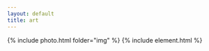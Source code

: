 ```yaml
---
layout: default
title: art
---
```


{% include photo.html folder="img" %}
{% include element.html %}
